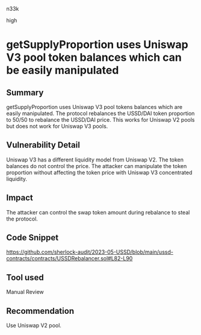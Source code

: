 n33k

high

# getSupplyProportion uses Uniswap V3 pool token balances which can be easily manipulated

## Summary

getSupplyProportion uses Uniswap V3 pool tokens balances which are easily manipulated. The protocol rebalances the USSD/DAI token proportion to 50/50 to rebalance the USSD/DAI price. This works for Uniswap V2 pools but does not work for Uniswap V3 pools.

## Vulnerability Detail

Uniswap V3 has a different liquidity model from Uniswap V2. The token balances do not control the price. The attacker can manipulate the token proportion without affecting the token price with Uniswap V3 concentrated liquidity.

## Impact

The attacker can control the swap token amount during rebalance to steal the protocol.

## Code Snippet

https://github.com/sherlock-audit/2023-05-USSD/blob/main/ussd-contracts/contracts/USSDRebalancer.sol#L82-L90

## Tool used

Manual Review

## Recommendation

Use Uniswap V2 pool.